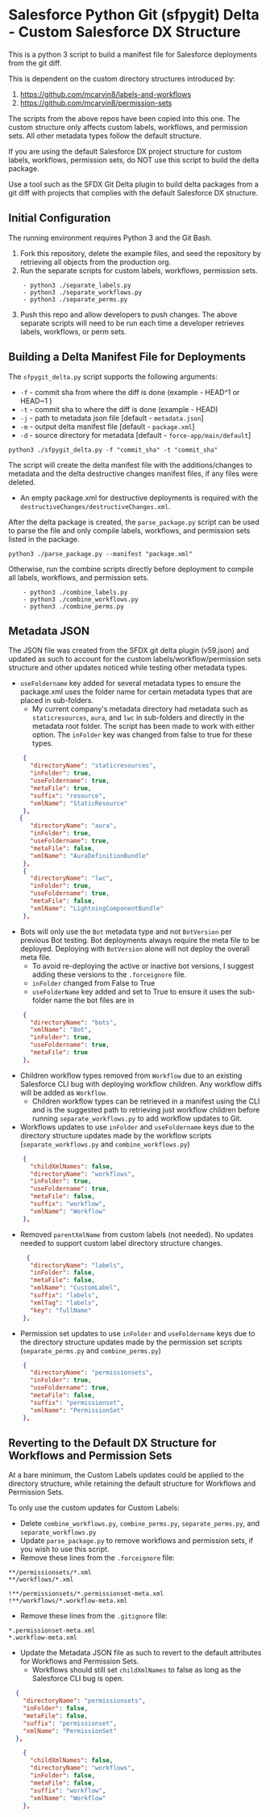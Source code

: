 #  Salesforce Python Git (sfpygit) Delta - Custom Salesforce DX Structure

This is a python 3 script to build a manifest file for Salesforce deployments from the git diff.

This is dependent on the custom directory structures introduced by:
1. https://github.com/mcarvin8/labels-and-workflows
2. https://github.com/mcarvin8/permission-sets

The scripts from the above repos have been copied into this one. The custom structure only affects custom labels, workflows, and permission sets. All other metadata types follow the default structure.

If you are using the default Salesforce DX project structure for custom labels, workflows, permission sets, do NOT use this script to build the delta package.

Use a tool such as the SFDX Git Delta plugin to build delta packages from a git diff with projects that complies with the default Salesforce DX structure.

## Initial Configuration

The running environment requires Python 3 and the Git Bash.

1. Fork this repository, delete the example files, and seed the repository by retrieving all objects from the production org.
2. Run the separate scripts for custom labels, workflows, permission sets. 

```
    - python3 ./separate_labels.py
    - python3 ./separate_workflows.py
    - python3 ./separate_perms.py
```

3. Push this repo and allow developers to push changes. The above separate scripts will need to be run each time a developer retrieves labels, workflows, or perm sets.

## Building a Delta Manifest File for Deployments

The `sfpygit_delta.py` script supports the following arguments:

- `-f` - commit sha from where the diff is done (example - HEAD^1 or HEAD~1 )
- `-t` - commit sha to where the diff is done (example - HEAD)
- `-j` - path to metadata json file [default - `metadata.json`]
- `-m` - output delta manifest file [default - `package.xml`]
- `-d` - source directory for metadata  [default - `force-app/main/default`]

`python3 ./sfpygit_delta.py -f "commit_sha" -t "commit_sha"`

The script will create the delta manifest file with the additions/changes to metadata and the delta destructive changes manifest files, if any files were deleted. 
- An empty package.xml for destructive deployments is required with the `destructiveChanges/destructiveChanges.xml`.

After the delta package is created, the `parse_package.py` script can be used to parse the file and only compile labels, workflows, and permission sets listed in the package.

`python3 ./parse_package.py --manifest "package.xml"`

Otherwise, run the combine scripts directly before deployment to compile all labels, workflows, and permission sets.

```
    - python3 ./combine_labels.py
    - python3 ./combine_workflows.py
    - python3 ./combine_perms.py
```

## Metadata JSON

The JSON file was created from the SFDX git delta plugin (v59.json) and updated as such to account for the custom labels/workflow/permission sets structure and other updates noticed while testing other metadata types.

- `useFoldername` key added for several metadata types to ensure the package.xml uses the folder name for certain metadata types that are placed in sub-folders.
    - My current company's metadata directory had metadata such as `staticresources`, `aura`, and `lwc` in sub-folders and directly in the metadata root folder. The script has been made to work with either option. The `inFolder` key was changed from false to true for these types.
``` json
    {
      "directoryName": "staticresources",
      "inFolder": true,
      "useFoldername": true,
      "metaFile": true,
      "suffix": "resource",
      "xmlName": "StaticResource"
    },
   {
      "directoryName": "aura",
      "inFolder": true,
      "useFoldername": true,
      "metaFile": false,
      "xmlName": "AuraDefinitionBundle"
    },
    {
      "directoryName": "lwc",
      "inFolder": true,
      "useFoldername": true,
      "metaFile": false,
      "xmlName": "LightningComponentBundle"
    },
```
- Bots will only use the `Bot` metadata type and not `BotVersion` per previous Bot testing. Bot deployments always require the meta file to be deployed. Deploying with `BotVersion` alone will not deploy the overall meta file.
    - To avoid re-deploying the active or inactive bot versions, I suggest adding these versions to the `.forceignore` file.
    - `inFolder` changed from False to True
    - `useFolderName` key added and set to True to ensure it uses the sub-folder name the bot files are in
``` json
    {
      "directoryName": "bots",
      "xmlName": "Bot",
      "inFolder": true,
      "useFoldername": true,
      "metaFile": true
    },
```
- Children workflow types removed from `Workflow` due to an existing Salesforce CLI bug with deploying workflow children. Any workflow diffs will be added as `Workflow`.
    - Children workflow types can be retrieved in a manifest using the CLI and is the suggested path to retrieving just workflow children before running `separate_workflows.py` to add workflow updates to Git.
- Workflows updates to use `inFolder` and `useFoldername` keys due to the directory structure updates made by the workflow scripts (`separate_workflows.py` and `combine_workflows.py`)
``` json
    {
      "childXmlNames": false,
      "directoryName": "workflows",
      "inFolder": true,
      "useFoldername": true,
      "metaFile": false,
      "suffix": "workflow",
      "xmlName": "Workflow"
    },
```
- Removed `parentXmlName` from custom labels (not needed). No updates needed to support custom label directory structure changes.
``` json
     {
      "directoryName": "labels",
      "inFolder": false,
      "metaFile": false,
      "xmlName": "CustomLabel",
      "suffix": "labels",
      "xmlTag": "labels",
      "key": "fullName"
    },
```
- Permission set updates to use `inFolder` and `useFoldername` keys due to the directory structure updates made by the permission set scripts (`separate_perms.py` and `combine_perms.py`)
``` json
    {
      "directoryName": "permissionsets",
      "inFolder": true,
      "useFoldername": true,
      "metaFile": false,
      "suffix": "permissionset",
      "xmlName": "PermissionSet"
    },
```

## Reverting to the Default DX Structure for Workflows and Permission Sets

At a bare minimum, the Custom Labels updates could be applied to the directory structure, while retaining the default structure for Workflows and Permission Sets.

To only use the custom updates for Custom Labels:

- Delete `combine_workflows.py`, `combine_perms.py`, `separate_perms.py`, and `separate_workflows.py`
- Update `parse_package.py` to remove workflows and permission sets, if you wish to use this script.
- Remove these lines from the `.forceignore` file:
```
**/permissionsets/*.xml
**/workflows/*.xml

!**/permissionsets/*.permissionset-meta.xml
!**/workflows/*.workflow-meta.xml
```

- Remove these lines from the `.gitignore` file:
```
*.permissionset-meta.xml
*.workflow-meta.xml
```

- Update the Metadata JSON file as such to revert to the default attributes for Workflows and Permission Sets.
    - Workflows should still set `childXmlNames` to false as long as the Salesforce CLI bug is open.
``` json
  {
    "directoryName": "permissionsets",
    "inFolder": false,
    "metaFile": false,
    "suffix": "permissionset",
    "xmlName": "PermissionSet"
  },
```

``` json
    {
      "childXmlNames": false,
      "directoryName": "workflows",
      "inFolder": false,
      "metaFile": false,
      "suffix": "workflow",
      "xmlName": "Workflow"
    },
```



